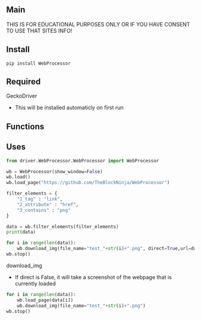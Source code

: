 ## Main
THIS IS FOR EDUCATIONAL PURPOSES ONLY OR IF YOU HAVE CONSENT TO USE THAT SITES INFO!
## Install
```pip install WebProcessor```

## Required
GeckoDriver
- This will be installed automaticly on first run

## Functions


## Uses
```python
from driver.WebProcessor.WebProcessor import WebProcessor

wb = WebProcessor(show_window=False)
wb.load()
wb.load_page("https://github.com/TheBlockNinja/WebProcessor")

filter_elements = {
    "1_tag" : "link",
    "2_attribute" : "href",
    "3_contains" : "png"
}

data = wb.filter_elements(filter_elements)
print(data)

for i in range(len(data)):
    wb.download_img(file_name="test_"+str(i)+".png", direct=True,url=data[i])
wb.stop()
```

download_img
- If direct is False, it will take a screenshot of the webpage that is currently loaded
```python
for i in range(len(data)):
    wb.load_page(data[i])
    wb.download_img(file_name="test_"+str(i)+".png")
wb.stop()
```


